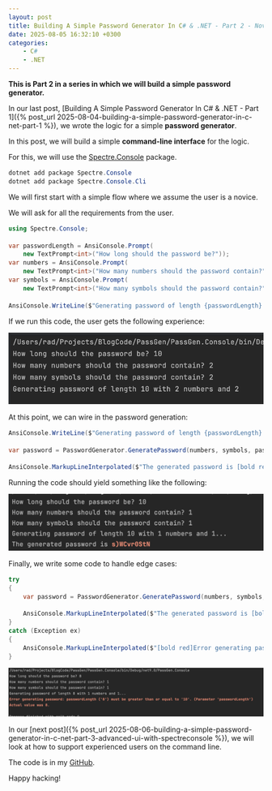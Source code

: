 ```yaml
---
layout: post
title: Building A Simple Password Generator In C# & .NET - Part 2 - Novice UI With Spectre.Console
date: 2025-08-05 16:32:10 +0300
categories:
    - C#
    - .NET
---
```


**This is Part 2 in a series in which we will build a simple password generator.**

In our last post, [Building A Simple Password Generator In C# & .NET - Part 1]({% post_url 2025-08-04-building-a-simple-password-generator-in-c-net-part-1 %}), we wrote the logic for a simple **password generator**.

In this post, we will build a simple **command-line interface** for the logic.

For this, we will use the [Spectre.Console](https://spectreconsole.net/) package.

```c#
dotnet add package Spectre.Console
dotnet add package Spectre.Console.Cli
```

We will first start with a simple flow where we assume the user is a novice.

We will ask for all the requirements from the user.

```c#
using Spectre.Console;

var passwordLength = AnsiConsole.Prompt(
    new TextPrompt<int>("How long should the password be?"));
var numbers = AnsiConsole.Prompt(
    new TextPrompt<int>("How many numbers should the password contain?"));
var symbols = AnsiConsole.Prompt(
    new TextPrompt<int>("How many symbols should the password contain?"));

AnsiConsole.WriteLine($"Generating password of length {passwordLength} with {numbers} numbers and {symbols}");
```

If we run this code, the user gets the following experience:

![GeneratePrompt1](../images/2025/08/GeneratePrompt1.png)

At this point, we can wire in the password generation:

```c#
AnsiConsole.WriteLine($"Generating password of length {passwordLength} with {numbers} numbers and {symbols}...");

var password = PasswordGenerator.GeneratePassword(numbers, symbols, passwordLength);

AnsiConsole.MarkupLineInterpolated($"The generated password is [bold red]{password}[/]");
```

Running the code should yield something like the following:

![GeneratePrompt2](../images/2025/08/GeneratePrompt2.png)

Finally, we write some code to handle edge cases:

```c#
try
{
    var password = PasswordGenerator.GeneratePassword(numbers, symbols, passwordLength);

    AnsiConsole.MarkupLineInterpolated($"The generated password is [bold red]{password}[/]");
}
catch (Exception ex)
{
    AnsiConsole.MarkupLineInterpolated($"[bold red]Error generating password: {ex.Message}[/]");
}
```

![PasswordError](../images/2025/08/PasswordError.png)

In our [next post]({% post_url 2025-08-06-building-a-simple-password-generator-in-c-net-part-3-advanced-ui-with-spectreconsole %}), we will look at how to support experienced users on the command line.

The code is in my [GitHub](https://github.com/conradakunga/BlogCode/tree/master/PassGen).

Happy hacking!
